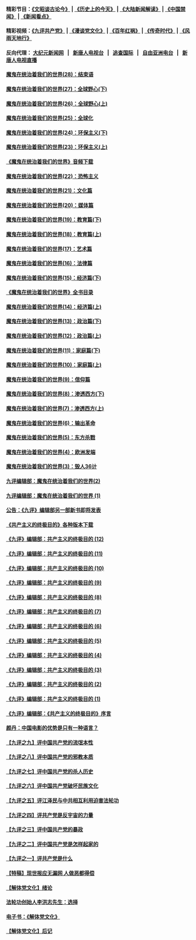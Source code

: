 #### 精彩节目：[《文昭谈古论今》](http://155.138.205.71/wenzhao) | [《历史上的今天》](http://155.138.205.71/today-in-history) | [《大陆新闻解读》](http://155.138.205.71/ntdtv-comedy) | [《中国禁闻》](http://155.138.205.71/ntdtv-news) | [《新闻看点》](http://155.138.205.71/news-insight) 

 #### 精彩视频：[《九评共产党》](http://155.138.205.71:10000/videos/jiuping) | [《漫谈党文化》](http://155.138.205.71:10000/videos/mtdwh) | [《百年红祸》](http://155.138.205.71:10000/videos/bnhh) | [《传奇时代》](http://155.138.205.71:10000/videos/legend) | [《风雨天地行》](http://155.138.205.71:10000/videos/fytdx) 

 #### 反向代理： [大纪元新闻网](http://155.138.205.71:10080/) &nbsp;&nbsp;|&nbsp;&nbsp; [新唐人电视台](http://155.138.205.71:8000/) &nbsp;&nbsp;|&nbsp;&nbsp; [追查国际](http://155.138.205.71:10010/) &nbsp;&nbsp;|&nbsp;&nbsp; [自由亚洲电台](http://155.138.205.71:9800/) &nbsp;&nbsp;|&nbsp;&nbsp; [新唐人电视直播](http://155.138.205.71/) 

#### [魔鬼在统治着我们的世界(28)：结束语](../pages/nsc422/n10936246.md?t=02202137) 

#### [魔鬼在统治着我们的世界(27)：全球野心(下)](../pages/nsc422/n10928319.md?t=02202137) 

#### [魔鬼在统治着我们的世界(26)：全球野心(上)](../pages/nsc422/n10900318.md?t=02202137) 

#### [魔鬼在统治着我们的世界(25)：全球化](../pages/nsc422/n10788205.md?t=02202137) 

#### [魔鬼在统治着我们的世界(24)：环保主义(下)](../pages/nsc422/n10695307.md?t=02202137) 

#### [魔鬼在统治着我们的世界(23)：环保主义(上)](../pages/nsc422/n10688613.md?t=02202137) 

#### [《魔鬼在统治着我们的世界》音频下载](../pages/nsc422/n10635553.md?t=02202137) 

#### [魔鬼在统治着我们的世界(22)：恐怖主义](../pages/nsc422/n10614727.md?t=02202137) 

#### [魔鬼在统治着我们的世界(21)：文化篇](../pages/nsc422/n10597706.md?t=02202137) 

#### [魔鬼在统治着我们的世界(20)：媒体篇](../pages/nsc422/n10586579.md?t=02202137) 

#### [魔鬼在统治着我们的世界(19)：教育篇(下)](../pages/nsc422/n10564808.md?t=02202137) 

#### [魔鬼在统治着我们的世界(18)：教育篇(上)](../pages/nsc422/n10526970.md?t=02202137) 

#### [魔鬼在统治着我们的世界(17)：艺术篇](../pages/nsc422/n10499093.md?t=02202137) 

#### [魔鬼在统治着我们的世界(16)：法律篇](../pages/nsc422/n10485969.md?t=02202137) 

#### [魔鬼在统治着我们的世界(15)：经济篇(下)](../pages/nsc422/n10469975.md?t=02202137) 

#### [《魔鬼在统治着我们的世界》全书目录](../pages/nsc422/n10464261.md?t=02202137) 

#### [魔鬼在统治着我们的世界(14)：经济篇(上)](../pages/nsc422/n10457370.md?t=02202137) 

#### [魔鬼在统治着我们的世界(13)：政治篇(下)](../pages/nsc422/n10448270.md?t=02202137) 

#### [魔鬼在统治着我们的世界(12)：政治篇(上)](../pages/nsc422/n10444576.md?t=02202137) 

#### [魔鬼在统治着我们的世界(11)：家庭篇(下)](../pages/nsc422/n10440961.md?t=02202137) 

#### [魔鬼在统治着我们的世界(10)：家庭篇(上)](../pages/nsc422/n10435448.md?t=02202137) 

#### [魔鬼在统治着我们的世界(9)：信仰篇](../pages/nsc422/n10432159.md?t=02202137) 

#### [魔鬼在统治着我们的世界(8)：渗透西方(下)](../pages/nsc422/n10429603.md?t=02202137) 

#### [魔鬼在统治着我们的世界(7)：渗透西方(上)](../pages/nsc422/n10426013.md?t=02202137) 

#### [魔鬼在统治着我们的世界(6)：输出革命](../pages/nsc422/n10421536.md?t=02202137) 

#### [魔鬼在统治着我们的世界(5)：东方杀戮](../pages/nsc422/n10417707.md?t=02202137) 

#### [魔鬼在统治着我们的世界(4)：欧洲发端](../pages/nsc422/n10414890.md?t=02202137) 

#### [魔鬼在统治着我们的世界(3)：毁人36计](../pages/nsc422/n10411583.md?t=02202137) 

#### [九评编辑部：魔鬼在统治着我们的世界(2)](../pages/nsc422/n10410036.md?t=02202137) 

#### [九评编辑部：魔鬼在统治着我们的世界 (1)](../pages/nsc422/n10406825.md?t=02202137) 

#### [公告：《九评》编辑部另一部新书即将发表](../pages/nsc422/n10405104.md?t=02202137) 

#### [《共产主义的终极目的》各种版本下载](../pages/nsc422/n10022138.md?t=02202137) 

#### [《九评》编辑部：共产主义的终极目的 (12)](../pages/nsc422/n9933272.md?t=02202137) 

#### [《九评》编辑部：共产主义的终极目的 (11)](../pages/nsc422/n9924973.md?t=02202137) 

#### [《九评》编辑部：共产主义的终极目的 (10)](../pages/nsc422/n9920883.md?t=02202137) 

#### [《九评》编辑部：共产主义的终极目的 (9)](../pages/nsc422/n9916363.md?t=02202137) 

#### [《九评》编辑部：共产主义的终极目的 (8)](../pages/nsc422/n9912488.md?t=02202137) 

#### [《九评》编辑部：共产主义的终极目的 (7)](../pages/nsc422/n9901176.md?t=02202137) 

#### [《九评》编辑部：共产主义的终极目的 (6)](../pages/nsc422/n9899359.md?t=02202137) 

#### [《九评》编辑部：共产主义的终极目的 (5)](../pages/nsc422/n9893174.md?t=02202137) 

#### [《九评》编辑部：共产主义的终极目的 (4)](../pages/nsc422/n9891246.md?t=02202137) 

#### [《九评》编辑部：共产主义的终极目的 (3)](../pages/nsc422/n9879879.md?t=02202137) 

#### [《九评》编辑部：共产主义的终极目的 (2)](../pages/nsc422/n9876205.md?t=02202137) 

#### [《九评》编辑部：共产主义的终极目的 (1)](../pages/nsc422/n9865857.md?t=02202137) 

#### [《九评》编辑部：《共产主义的终极目的》序言](../pages/nsc422/n9862666.md?t=02202137) 

#### [颜丹：中国电影的优势是只有一种语言？](../pages/nsc422/n9583062.md?t=02202137) 

#### [【九评之九】评中国共产党的流氓本性](../pages/nsc422/n737542.md?t=02202137) 

#### [【九评之八】评中国共产党的邪教本质](../pages/nsc422/n735942.md?t=02202137) 

#### [【九评之七】评中国共产党的杀人历史](../pages/nsc422/n733806.md?t=02202137) 

#### [【九评之六】评中国共产党破坏民族文化](../pages/nsc422/n731667.md?t=02202137) 

#### [【九评之五】评江泽民与中共相互利用迫害法轮功](../pages/nsc422/n730058.md?t=02202137) 

#### [【九评之四】评共产党是反宇宙的力量](../pages/nsc422/n727814.md?t=02202137) 

#### [【九评之三】评中国共产党的暴政](../pages/nsc422/n725597.md?t=02202137) 

#### [【九评之二】评中国共产党是怎样起家的](../pages/nsc422/n723946.md?t=02202137) 

#### [【九评之一】评共产党是什么](../pages/nsc422/n722529.md?t=02202137) 

#### [【特稿】现世报应无漏网 人做恶都得偿](../pages/nsc422/n4215167.md?t=02202137) 

#### [【解体党文化】绪论](../pages/nsc422/n1449356.md?t=02202137) 

#### [法轮功创始人李洪志先生：选择](../pages/nsc422/n3580738.md?t=02202137) 

#### [电子书：《解体党文化》](../pages/nsc422/n1573484.md?t=02202137) 

#### [【解体党文化】后记](../pages/nsc422/n1531999.md?t=02202137) 

